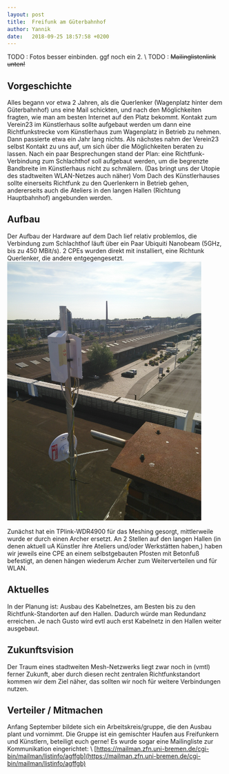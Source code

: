 ```yaml
---
layout: post
title:  Freifunk am Güterbahnhof
author: Yannik
date:   2018-09-25 18:57:58 +0200
---
```


TODO 	: Fotos besser einbinden. ggf noch ein 2. \\
TODO 	:  ~~Mailinglistenlink unten!~~

## Vorgeschichte
Alles begann vor etwa 2 Jahren, als die Querlenker (Wagenplatz hinter dem Güterbahnhof) uns eine Mail schickten, und nach den Möglichkeiten fragten, wie man am besten Internet auf den Platz bekommt.
Kontakt zum Verein23 im Künstlerhaus sollte aufgebaut werden um dann eine Richtfunkstrecke vom Künstlerhaus zum Wagenplatz in Betrieb zu nehmen.
Dann passierte etwa ein Jahr lang nichts.
Als nächstes nahm der Verein23 selbst Kontakt zu uns auf, um sich über die Möglichkeiten beraten zu lassen.
Nach ein paar Besprechungen stand der Plan: eine Richtfunk-Verbindung zum Schlachthof soll aufgebaut werden, um die begrenzte Bandbreite im Künstlerhaus nicht zu schmälern.
(Das bringt uns der Utopie des stadtweiten WLAN-Netzes auch näher)
Vom Dach des Künstlerhauses sollte einerseits Richtfunk zu den Querlenkern in Betrieb gehen, andererseits auch
die Ateliers in den langen Hallen (Richtung Hauptbahnhof) angebunden werden.


## Aufbau
Der Aufbau der Hardware auf dem Dach lief relativ problemlos, die Verbindung zum Schlachthof läuft über ein Paar Ubiquiti Nanobeam (5GHz, bis zu 450 MBit/s).
2 CPEs wurden direkt mit installiert, eine Richtunk Querlenker, die andere entgegengesetzt.
<img src="/blog/files/2018-10-10/aussicht.jpg" width="450" height="600">

Zunächst hat ein TPlink-WDR4900 für das Meshing gesorgt, mittlerweile wurde er durch einen Archer ersetzt.
An 2 Stellen auf den langen Hallen (in denen aktuell uA Künstler ihre Ateliers und/oder Werkstätten haben,) haben wir jeweils eine CPE an einem selbstgebauten Pfosten mit Betonfuß befestigt, an denen hängen wiederum Archer zum Weiterverteilen und für WLAN.

## Aktuelles
In der Planung ist: Ausbau des Kabelnetzes, am Besten bis zu den Richtfunk-Standorten auf den Hallen.
Dadurch würde man Redundanz erreichen. Je nach Gusto wird evtl auch erst Kabelnetz in den Hallen weiter ausgebaut.

## Zukunftsvision
Der  Traum eines stadtweiten Mesh-Netzwerks liegt zwar noch in (vmtl) ferner Zukunft, aber durch diesen recht zentralen Richtfunkstandort kommen wir dem Ziel näher, das sollten wir noch für  weitere Verbindungen nutzen.

## Verteiler / Mitmachen
Anfang September bildete sich ein Arbeitskreis/gruppe, die den Ausbau plant und vornimmt.
Die Gruppe ist ein gemischter Haufen aus Freifunkern und Künstlern, beteiligt euch gerne!
Es wurde sogar eine Mailingliste zur Kommunikation eingerichtet: \\
[https://mailman.zfn.uni-bremen.de/cgi-bin/mailman/listinfo/agffgb](https://mailman.zfn.uni-bremen.de/cgi-bin/mailman/listinfo/agffgb)
